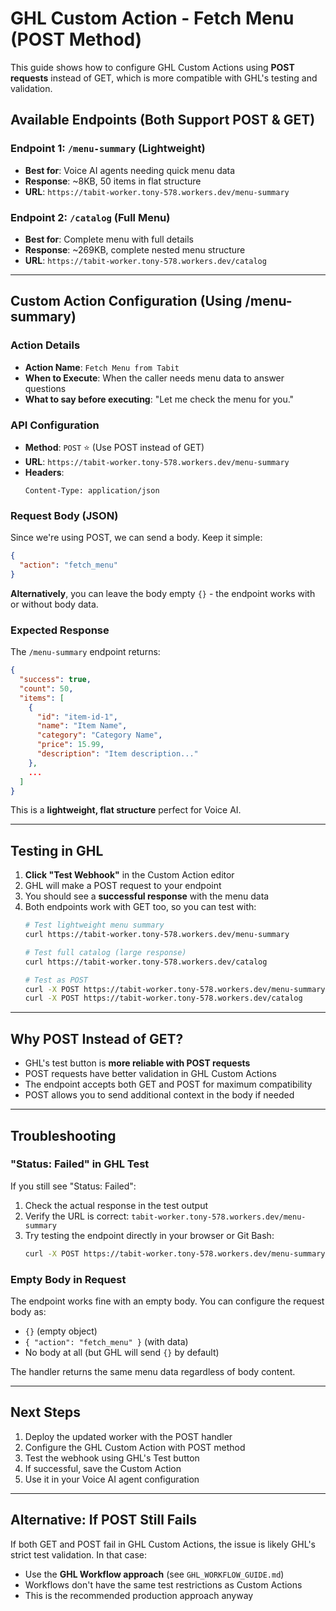# GHL Custom Action - Fetch Menu (POST Method)

This guide shows how to configure GHL Custom Actions using **POST requests** instead of GET, which is more compatible with GHL's testing and validation.

## Available Endpoints (Both Support POST & GET)

### Endpoint 1: `/menu-summary` (Lightweight)
- **Best for**: Voice AI agents needing quick menu data
- **Response**: ~8KB, 50 items in flat structure
- **URL**: `https://tabit-worker.tony-578.workers.dev/menu-summary`

### Endpoint 2: `/catalog` (Full Menu)
- **Best for**: Complete menu with full details
- **Response**: ~269KB, complete nested menu structure
- **URL**: `https://tabit-worker.tony-578.workers.dev/catalog`

---

## Custom Action Configuration (Using /menu-summary)

### Action Details

- **Action Name**: `Fetch Menu from Tabit`
- **When to Execute**: When the caller needs menu data to answer questions
- **What to say before executing**: "Let me check the menu for you."

### API Configuration

- **Method**: `POST` ⭐ (Use POST instead of GET)
- **URL**: `https://tabit-worker.tony-578.workers.dev/menu-summary`
- **Headers**:
  ```
  Content-Type: application/json
  ```

### Request Body (JSON)

Since we're using POST, we can send a body. Keep it simple:

```json
{
  "action": "fetch_menu"
}
```

**Alternatively**, you can leave the body empty `{}` - the endpoint works with or without body data.

### Expected Response

The `/menu-summary` endpoint returns:

```json
{
  "success": true,
  "count": 50,
  "items": [
    {
      "id": "item-id-1",
      "name": "Item Name",
      "category": "Category Name",
      "price": 15.99,
      "description": "Item description..."
    },
    ...
  ]
}
```

This is a **lightweight, flat structure** perfect for Voice AI.

---

## Testing in GHL

1. **Click "Test Webhook"** in the Custom Action editor
2. GHL will make a POST request to your endpoint
3. You should see a **successful response** with the menu data
4. Both endpoints work with GET too, so you can test with:
   ```bash
   # Test lightweight menu summary
   curl https://tabit-worker.tony-578.workers.dev/menu-summary
   
   # Test full catalog (large response)
   curl https://tabit-worker.tony-578.workers.dev/catalog
   
   # Test as POST
   curl -X POST https://tabit-worker.tony-578.workers.dev/menu-summary
   curl -X POST https://tabit-worker.tony-578.workers.dev/catalog
   ```

---

## Why POST Instead of GET?

- GHL's test button is **more reliable with POST requests**
- POST requests have better validation in GHL Custom Actions
- The endpoint accepts both GET and POST for maximum compatibility
- POST allows you to send additional context in the body if needed

---

## Troubleshooting

### "Status: Failed" in GHL Test

If you still see "Status: Failed":
1. Check the actual response in the test output
2. Verify the URL is correct: `tabit-worker.tony-578.workers.dev/menu-summary`
3. Try testing the endpoint directly in your browser or Git Bash:
   ```bash
   curl -X POST https://tabit-worker.tony-578.workers.dev/menu-summary
   ```

### Empty Body in Request

The endpoint works fine with an empty body. You can configure the request body as:
- `{}` (empty object)
- `{ "action": "fetch_menu" }` (with data)
- No body at all (but GHL will send `{}` by default)

The handler returns the same menu data regardless of body content.

---

## Next Steps

1. Deploy the updated worker with the POST handler
2. Configure the GHL Custom Action with POST method
3. Test the webhook using GHL's Test button
4. If successful, save the Custom Action
5. Use it in your Voice AI agent configuration

---

## Alternative: If POST Still Fails

If both GET and POST fail in GHL Custom Actions, the issue is likely GHL's strict test validation. In that case:

- Use the **GHL Workflow approach** (see `GHL_WORKFLOW_GUIDE.md`)
- Workflows don't have the same test restrictions as Custom Actions
- This is the recommended production approach anyway
